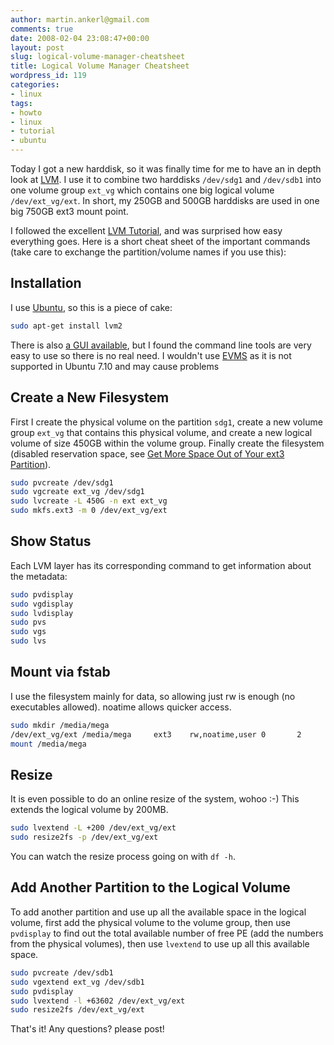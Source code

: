 ```yaml
---
author: martin.ankerl@gmail.com
comments: true
date: 2008-02-04 23:08:47+00:00
layout: post
slug: logical-volume-manager-cheatsheet
title: Logical Volume Manager Cheatsheet
wordpress_id: 119
categories:
- linux
tags:
- howto
- linux
- tutorial
- ubuntu
---
```


Today I got a new harddisk, so it was finally time for me to have an in depth look at [LVM](http://sources.redhat.com/lvm2/). I use it to combine two harddisks `/dev/sdg1` and `/dev/sdb1` into one volume group `ext_vg` which contains one big logical volume `/dev/ext_vg/ext`. In short, my 250GB and 500GB harddisks are used in one big 750GB ext3 mount point.

I followed the excellent [LVM Tutorial](http://www.linuxconfig.org/Linux_lvm_-_Logical_Volume_Manager), and was surprised how easy everything goes. Here is a short cheat sheet of the important commands (take care to exchange the partition/volume names if you use this):


## Installation

I use [Ubuntu](http://www.ubuntu.com/), so this is a piece of cake: 
    
```bash
sudo apt-get install lvm2
```

There is also [a GUI available](http://ubuntuforums.org/showthread.php?t=216117), but I found the command line tools are very easy to use so there is no real need. I wouldn't use [EVMS](https://wiki.ubuntu.com/Evms) as it is not supported in Ubuntu 7.10 and may cause problems

## Create a New Filesystem


First I create the physical volume on the partition `sdg1`, create a new volume group `ext_vg` that contains this physical volume, and create a new logical volume of size 450GB within the volume group. Finally create the filesystem (disabled reservation space, see [Get More Space Out of Your ext3 Partition](/2008/01/12/get-more-space-out-of-your-ext3-partition/)). 

```bash
sudo pvcreate /dev/sdg1
sudo vgcreate ext_vg /dev/sdg1
sudo lvcreate -L 450G -n ext ext_vg
sudo mkfs.ext3 -m 0 /dev/ext_vg/ext
```

## Show Status

Each LVM layer has its corresponding command to get information about the metadata:
```bash    
sudo pvdisplay
sudo vgdisplay
sudo lvdisplay
sudo pvs
sudo vgs
sudo lvs
```

## Mount via fstab

I use the filesystem mainly for data, so allowing just rw is enough (no executables allowed). noatime allows quicker access. 
```bash  
sudo mkdir /media/mega
/dev/ext_vg/ext /media/mega     ext3    rw,noatime,user 0       2
mount /media/mega
```


## Resize


It is even possible to do an online resize of the system, wohoo :-) This extends the logical volume by 200MB. 
```bash
sudo lvextend -L +200 /dev/ext_vg/ext
sudo resize2fs -p /dev/ext_vg/ext
```

You can watch the resize process going on with `df -h`.


## Add Another Partition to the Logical Volume

To add another partition and use up all the available space in the logical volume, first add the physical volume to the volume group, then use `pvdisplay` to find out the total available number of free PE (add the numbers from the physical volumes), then use `lvextend` to use up all this available space. 

```bash  
sudo pvcreate /dev/sdb1
sudo vgextend ext_vg /dev/sdb1
sudo pvdisplay
sudo lvextend -l +63602 /dev/ext_vg/ext
sudo resize2fs /dev/ext_vg/ext
```


That's it! Any questions? please post!
